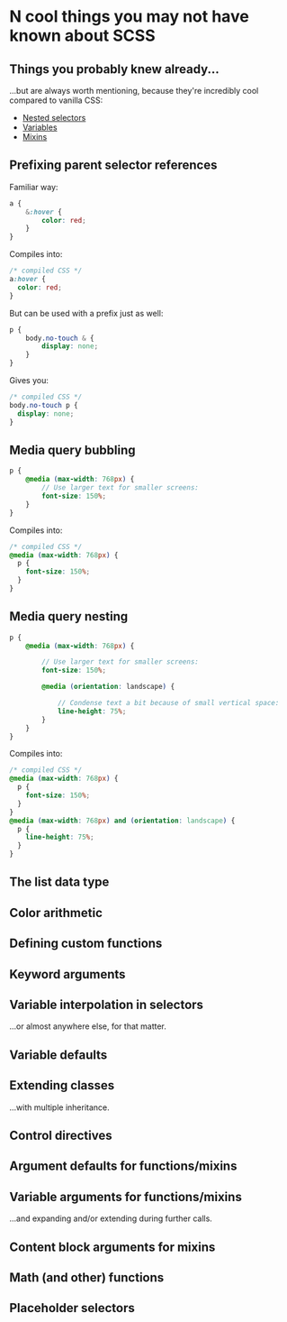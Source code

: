 # N cool things you may not have known about SCSS

## Things you probably knew already...

...but are always worth mentioning, because they're incredibly cool compared to vanilla CSS:

 * [Nested selectors](http://sass-lang.com/docs/yardoc/file.SASS_REFERENCE.html#css_extensions)
 * [Variables](http://sass-lang.com/docs/yardoc/file.SASS_REFERENCE.html#variables_)
 * [Mixins](http://sass-lang.com/docs/yardoc/file.SASS_REFERENCE.html#mixins)

## Prefixing parent selector references

Familiar way:

```scss
a {
    &:hover {
        color: red;
    }
}
```
Compiles into:
```css
/* compiled CSS */
a:hover {
  color: red;
}
```

But can be used with a prefix just as well:

```scss
p {
    body.no-touch & {
        display: none;
    }
}
```

Gives you:

```css
/* compiled CSS */
body.no-touch p {
  display: none;
}
```

## Media query bubbling

```scss
p {
    @media (max-width: 768px) {
        // Use larger text for smaller screens:
        font-size: 150%;
    }
}
```

Compiles into:

```css
/* compiled CSS */
@media (max-width: 768px) {
  p {
    font-size: 150%;
  }
}
```

## Media query nesting

```scss
p {
    @media (max-width: 768px) {

        // Use larger text for smaller screens:
        font-size: 150%;

        @media (orientation: landscape) {

            // Condense text a bit because of small vertical space:
            line-height: 75%;
        }
    }
}
```

Compiles into:

```css
/* compiled CSS */
@media (max-width: 768px) {
  p {
    font-size: 150%;
  }
}
@media (max-width: 768px) and (orientation: landscape) {
  p {
    line-height: 75%;
  }
}
```

## The list data type

## Color arithmetic

## Defining custom functions

## Keyword arguments

## Variable interpolation in selectors

...or almost anywhere else, for that matter.

## Variable defaults

## Extending classes

...with multiple inheritance.

## Control directives

## Argument defaults for functions/mixins

## Variable arguments for functions/mixins

...and expanding and/or extending during further calls.

## Content block arguments for mixins

## Math (and other) functions

## Placeholder selectors
